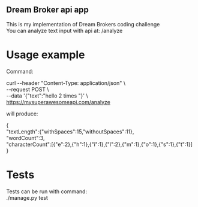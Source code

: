 ## Dream Broker api app
This is my implementation of Dream Brokers coding challenge  
You can analyze text input with api at: /analyze

# Usage example
Command:  

curl --header "Content-Type: application/json" \  
     --request POST \  
     --data '{"text":"hello 2 times  "}' \  
    https://mysuperawesomeapi.com/analyze  

will produce:  

{  
            "textLength":{"withSpaces":15,"withoutSpaces":11},  
            "wordCount":3,  
            "characterCount":[{"e":2},{"h":1},{"i":1},{"l":2},{"m":1},{"o":1},{"s":1},{"t":1}]  
}

# Tests
Tests can be run with command:  
./manage.py test
